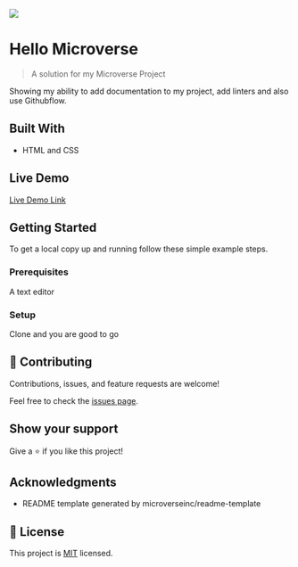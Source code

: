 ![](https://img.shields.io/badge/Microverse-blueviolet)

# Hello Microverse

> A solution for my Microverse Project


Showing my ability to add documentation to my project, add linters and also use Githubflow.

## Built With

- HTML and CSS

## Live Demo

[Live Demo Link](https://livedemo.com)


## Getting Started

To get a local copy up and running follow these simple example steps.

### Prerequisites

A text editor

### Setup

Clone and you are good to go


## 🤝 Contributing

Contributions, issues, and feature requests are welcome!

Feel free to check the [issues page](../../issues/).

## Show your support

Give a ⭐️ if you like this project!

## Acknowledgments

- README template generated by microverseinc/readme-template

## 📝 License

This project is [MIT](./MIT.md) licensed.
